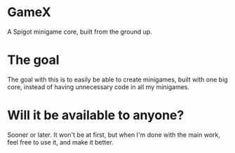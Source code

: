 # GameX
A Spigot minigame core, built from the ground up.

# The goal
The goal with this is to easily be able to create minigames, built with one big core, instead of having unnecessary code in all my minigames.

# Will it be available to anyone?
Sooner or later. It won't be at first, but when I'm done with the main work, feel free to use it, and make it better.
